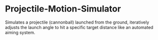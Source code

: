 # Projectile-Motion-Simulator
Simulates a projectile (cannonball) launched from the ground, iteratively adjusts the launch angle to hit a specific target distance like an automated aiming system.
